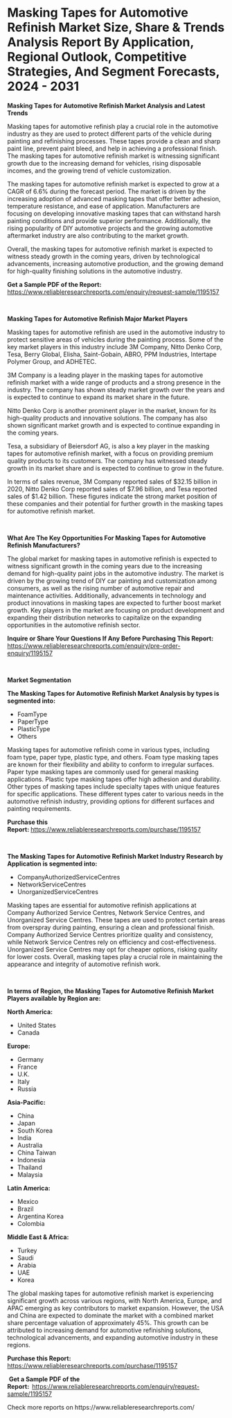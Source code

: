 <p><h1>Masking Tapes for Automotive Refinish Market Size, Share & Trends Analysis Report By Application, Regional Outlook, Competitive Strategies, And Segment Forecasts, 2024 - 2031</h1></p><p><strong>Masking Tapes for Automotive Refinish Market Analysis and Latest Trends</strong></p>
<p><p>Masking tapes for automotive refinish play a crucial role in the automotive industry as they are used to protect different parts of the vehicle during painting and refinishing processes. These tapes provide a clean and sharp paint line, prevent paint bleed, and help in achieving a professional finish. The masking tapes for automotive refinish market is witnessing significant growth due to the increasing demand for vehicles, rising disposable incomes, and the growing trend of vehicle customization.</p><p>The masking tapes for automotive refinish market is expected to grow at a CAGR of 6.6% during the forecast period. The market is driven by the increasing adoption of advanced masking tapes that offer better adhesion, temperature resistance, and ease of application. Manufacturers are focusing on developing innovative masking tapes that can withstand harsh painting conditions and provide superior performance. Additionally, the rising popularity of DIY automotive projects and the growing automotive aftermarket industry are also contributing to the market growth.</p><p>Overall, the masking tapes for automotive refinish market is expected to witness steady growth in the coming years, driven by technological advancements, increasing automotive production, and the growing demand for high-quality finishing solutions in the automotive industry.</p></p>
<p><strong>Get a Sample PDF of the Report:&nbsp;</strong> <a href="https://www.reliableresearchreports.com/enquiry/request-sample/1195157">https://www.reliableresearchreports.com/enquiry/request-sample/1195157</a></p>
<p>&nbsp;</p>
<p><strong>Masking Tapes for Automotive Refinish Major Market Players</strong></p>
<p><p>Masking tapes for automotive refinish are used in the automotive industry to protect sensitive areas of vehicles during the painting process. Some of the key market players in this industry include 3M Company, Nitto Denko Corp, Tesa, Berry Global, Elisha, Saint-Gobain, ABRO, PPM Industries, Intertape Polymer Group, and ADHETEC.</p><p>3M Company is a leading player in the masking tapes for automotive refinish market with a wide range of products and a strong presence in the industry. The company has shown steady market growth over the years and is expected to continue to expand its market share in the future.</p><p>Nitto Denko Corp is another prominent player in the market, known for its high-quality products and innovative solutions. The company has also shown significant market growth and is expected to continue expanding in the coming years.</p><p>Tesa, a subsidiary of Beiersdorf AG, is also a key player in the masking tapes for automotive refinish market, with a focus on providing premium quality products to its customers. The company has witnessed steady growth in its market share and is expected to continue to grow in the future.</p><p>In terms of sales revenue, 3M Company reported sales of $32.15 billion in 2020, Nitto Denko Corp reported sales of $7.96 billion, and Tesa reported sales of $1.42 billion. These figures indicate the strong market position of these companies and their potential for further growth in the masking tapes for automotive refinish market.</p></p>
<p>&nbsp;</p>
<p><strong>What Are The Key Opportunities For Masking Tapes for Automotive Refinish Manufacturers?</strong></p>
<p><p>The global market for masking tapes in automotive refinish is expected to witness significant growth in the coming years due to the increasing demand for high-quality paint jobs in the automotive industry. The market is driven by the growing trend of DIY car painting and customization among consumers, as well as the rising number of automotive repair and maintenance activities. Additionally, advancements in technology and product innovations in masking tapes are expected to further boost market growth. Key players in the market are focusing on product development and expanding their distribution networks to capitalize on the expanding opportunities in the automotive refinish sector.</p></p>
<p><strong>Inquire or Share Your Questions If Any Before Purchasing This Report:</strong> <a href="https://www.reliableresearchreports.com/enquiry/pre-order-enquiry/1195157">https://www.reliableresearchreports.com/enquiry/pre-order-enquiry/1195157</a></p>
<p>&nbsp;</p>
<p><strong>Market Segmentation</strong></p>
<p><strong>The Masking Tapes for Automotive Refinish Market Analysis by types is segmented into:</strong></p>
<p><ul><li>FoamType</li><li>PaperType</li><li>PlasticType</li><li>Others</li></ul></p>
<p><p>Masking tapes for automotive refinish come in various types, including foam type, paper type, plastic type, and others. Foam type masking tapes are known for their flexibility and ability to conform to irregular surfaces. Paper type masking tapes are commonly used for general masking applications. Plastic type masking tapes offer high adhesion and durability. Other types of masking tapes include specialty tapes with unique features for specific applications. These different types cater to various needs in the automotive refinish industry, providing options for different surfaces and painting requirements.</p></p>
<p><strong>Purchase this Report:&nbsp;</strong><a href="https://www.reliableresearchreports.com/purchase/1195157">https://www.reliableresearchreports.com/purchase/1195157</a></p>
<p>&nbsp;</p>
<p><strong>The Masking Tapes for Automotive Refinish Market Industry Research by Application is segmented into:</strong></p>
<p><ul><li>CompanyAuthorizedServiceCentres</li><li>NetworkServiceCentres</li><li>UnorganizedServiceCentres</li></ul></p>
<p><p>Masking tapes are essential for automotive refinish applications at Company Authorized Service Centres, Network Service Centres, and Unorganized Service Centres. These tapes are used to protect certain areas from overspray during painting, ensuring a clean and professional finish. Company Authorized Service Centres prioritize quality and consistency, while Network Service Centres rely on efficiency and cost-effectiveness. Unorganized Service Centres may opt for cheaper options, risking quality for lower costs. Overall, masking tapes play a crucial role in maintaining the appearance and integrity of automotive refinish work.</p></p>
<p>&nbsp;</p>
<p><strong>In terms of Region, the Masking Tapes for Automotive Refinish Market Players available by Region are:</strong></p>
<p>
    <p> <strong> North America: </strong>
        <ul>
            <li>United States</li>
            <li>Canada</li>
        </ul>
        </p> 
    <p> <strong> Europe: </strong>
        <ul>
            <li>Germany</li>
            <li>France</li>
            <li>U.K.</li>
            <li>Italy</li>
            <li>Russia</li>
        </ul>
        </p> 
    <p> <strong> Asia-Pacific: </strong>
        <ul>
            <li>China</li>
            <li>Japan</li>
            <li>South Korea</li>
            <li>India</li>
            <li>Australia</li>
            <li>China Taiwan</li>
            <li>Indonesia</li>
            <li>Thailand</li>
            <li>Malaysia</li>
        </ul>
        </p> 
    <p> <strong> Latin America: </strong>
        <ul>
            <li>Mexico</li>
            <li>Brazil</li>
            <li>Argentina Korea</li>
            <li>Colombia</li>
        </ul>
        </p> 
    <p> <strong> Middle East & Africa: </strong>
        <ul>
            <li>Turkey</li>
            <li>Saudi</li>
            <li>Arabia</li>
            <li>UAE</li>
            <li>Korea</li>
        </ul>
    </p>
    </p>
<p><p>The global masking tapes for automotive refinish market is experiencing significant growth across various regions, with North America, Europe, and APAC emerging as key contributors to market expansion. However, the USA and China are expected to dominate the market with a combined market share percentage valuation of approximately 45%. This growth can be attributed to increasing demand for automotive refinishing solutions, technological advancements, and expanding automotive industry in these regions.</p></p>
<p><strong>Purchase this Report: </strong><a href="https://www.reliableresearchreports.com/purchase/1195157">https://www.reliableresearchreports.com/purchase/1195157</a></p>
<p>&nbsp;<strong>Get a Sample PDF of the Report:&nbsp;&nbsp;</strong><a href="https://www.reliableresearchreports.com/enquiry/request-sample/1195157">https://www.reliableresearchreports.com/enquiry/request-sample/1195157</a></p>
<p><strong></strong></p>
<p>Check more reports on https://www.reliableresearchreports.com/</p>
